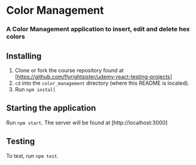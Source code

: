 # Color Management
### A Color Management​ application to insert, edit and delete hex colors

## Installing
1. Clone or fork the course repository found at [https://github.com/flyrightsister/udemy-react-testing-projects]
2. `cd` into the `color_management` directory (where this README is located).
3. Run `npm install` 

## Starting the application
Run `npm start`. The server will be found at [http://localhost:3000]

## Testing
To test, run `npm test`.